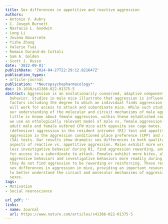 ```yaml
---
title: Sex differences in appetitive and reactive aggression
authors:
- Antonio V. Aubry
- C. Joseph Burnett
- Nastacia L. Goodwin
- Long Li
- Jovana Navarrete
- Yizhe Zhang
- Valerie Tsai
- Romain Durand-de Cuttoli
- Sam A. Golden
- Scott J. Russo
date: '2022-09-01'
publishDate: '2024-04-27T22:29:12.821647Z'
publication_types:
- article-journal
publication: '*Neuropsychopharmacology*'
doi: 10.1038/s41386-022-01375-5
abstract: Aggression is an evolutionarily conserved, adaptive component of social
  behavior. Studies in male mice illustrate that aggression is influenced by numerous
  factors including the degree to which an individual finds aggression rewarding and
  will work for access to attack and subordinate mice. While such studies have expanded
  our understanding of the molecular and circuit mechanisms of male aggression very
  little is known about female aggression, within these established contexts. Here
  we use an ethologically relevant model of male vs. female aggression by pair housing
  adult male and female outbred CFW mice with opposite sex cage mates. We assess reactive
  (defensive) aggression in the resident intruder (RI) test and appetitive (rewarding)
  aggression in the aggression conditioned place preference (CPP) and operant self-administration
  (SA) tests. Our results show dramatic sex differences in both qualitative and quantitative
  aspects of reactive vs. appetitive aggression. Males exhibit more wrestling and
  less investigative behavior during RI, find aggression rewarding, and will work
  for access to a subordinate to attack. Females exhibit more bites, alternate between
  aggressive behaviors and investigative behaviors more readily during RI, however,
  they do not find aggression to be rewarding or reinforcing. These results establish
  sex differences in aggression in mice, providing an important resource for the field
  to better understand the circuit and molecular mechanisms of aggression in both
  sexes.
tags:
- Motivation
- Social neuroscience

url_pdf: ''
links:
- name: Journal
  url: https://www.nature.com/articles/s41386-022-01375-5
---
```

